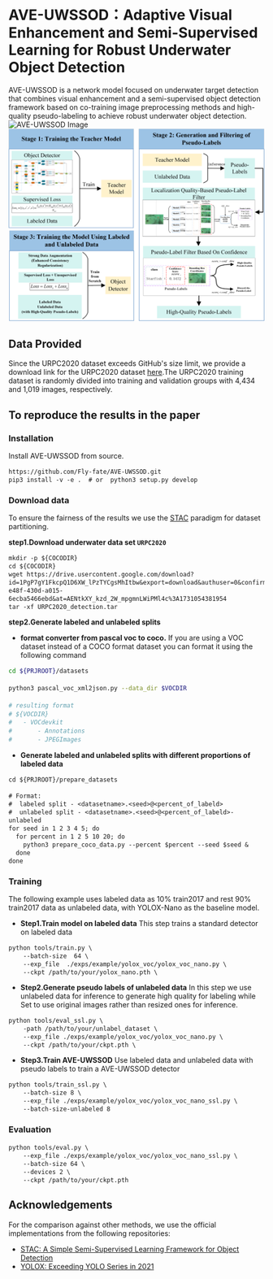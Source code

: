 # AVE-UWSSOD：Adaptive Visual Enhancement and Semi-Supervised Learning for Robust Underwater Object Detection
AVE-UWSSOD is a network model focused on underwater target detection that combines visual enhancement and a semi-supervised object detection framework based on co-training image preprocessing methods and high-quality pseudo-labeling to achieve robust underwater object detection.
![AVE-UWSSOD Image](https://github.com/Fly-fate/AVE-UWSSOD/blob/master/docs/AVE-SSOD.png)
![AVE-UWSSOD workflows](https://github.com/Fly-fate/AVE-UWSSOD/blob/master/docs/workflows.png)

## Data Provided
Since the URPC2020 dataset exceeds GitHub's size limit, we provide a download link for the URPC2020 dataset [here](https://drive.google.com/file/d/1PgP7gY1FkcpQ1D6XW_lPzTYCgsMhItbw/view?usp=sharing).The URPC2020 training dataset is randomly divided into training and validation groups with 4,434 and 1,019 images, respectively.
## To reproduce the results in the paper
### Installation

Install AVE-UWSSOD from source.
```shell
https://github.com/Fly-fate/AVE-UWSSOD.git
pip3 install -v -e .  # or  python3 setup.py develop
```




### Download data
To ensure the fairness of the results we use the [STAC](https://github.com/google-research/ssl_detection/tree/master) paradigm for dataset partitioning.  

**step1.Download underwater data set `URPC2020`**
```shell
mkdir -p ${COCODIR}
cd ${COCODIR}
wget https://drive.usercontent.google.com/download?id=1PgP7gY1FkcpQ1D6XW_lPzTYCgsMhItbw&export=download&authuser=0&confirm=t&uuid=2f3b1cef-e48f-430d-a015-6ecba5466ebd&at=AENtkXY_kzd_2W_mpgmnLWiPMl4c%3A1731054381954
tar -xf URPC2020_detection.tar
```
**step2.Generate labeled and unlabeled splits**

- **format converter from pascal voc to coco.**
If you are using a VOC dataset instead of a COCO format dataset you can format it using the following command

```bash
cd ${PRJROOT}/datasets

python3 pascal_voc_xml2json.py --data_dir $VOCDIR

# resulting format
# ${VOCDIR}
#   - VOCdevkit
#       - Annotations
#       - JPEGImages

```
- **Generate labeled and unlabeled splits with different proportions of labeled data**
```
cd ${PRJROOT}/prepare_datasets

# Format:
#  labeled split - <datasetname>.<seed>@<percent_of_labeld>
#  unlabeled split - <datasetname>.<seed>@<percent_of_labeld>-unlabeled
for seed in 1 2 3 4 5; do
  for percent in 1 2 5 10 20; do
    python3 prepare_coco_data.py --percent $percent --seed $seed &
  done
done
```




### Training

The following example uses labeled data as 10% train2017 and rest 90% train2017 data as unlabeled data, with YOLOX-Nano as the baseline model.

- **Step1.Train model on labeled data**
This step trains a standard detector on labeled data

```shell
python tools/train.py \
    --batch-size  64 \
    --exp_file  ./exps/example/yolox_voc/yolox_voc_nano.py \
    --ckpt /path/to/your/yolox_nano.pth \
```

- **Step2.Generate pseudo labels of unlabeled data**
In this step we use unlabeled data for inference to generate high quality for labeling while Set to use original images rather than resized ones for inference.
```shell
python tools/eval_ssl.py \
    -path /path/to/your/unlabel_dataset \
    --exp_file ./exps/example/yolox_voc/yolox_voc_nano.py \
    --ckpt /path/to/your/ckpt.pth \
```

- **Step3.Train AVE-UWSSOD**
 Use labeled data and unlabeled data with pseudo labels to train a AVE-UWSSOD detector
```shell
python tools/train_ssl.py \
    --batch-size 8 \
    --exp_file ./exps/example/yolox_voc/yolox_voc_nano_ssl.py \
    --batch-size-unlabeled 8
```



### Evaluation

```shell
python tools/eval.py \
    --exp_file ./exps/example/yolox_voc/yolox_voc_nano_ssl.py \
    --batch-size 64 \
    --devices 2 \
    --ckpt /path/to/your/ckpt.pth 
```


## Acknowledgements
For the comparison against other methods, we use the official implementations from the following repositories:
-   [STAC: A Simple Semi-Supervised Learning Framework for Object Detection](https://github.com/google-research/ssl_detection/tree/master)
-   [YOLOX: Exceeding YOLO Series in 2021](https://github.com/Megvii-BaseDetection/YOLOX?tab=readme-ov-file)

